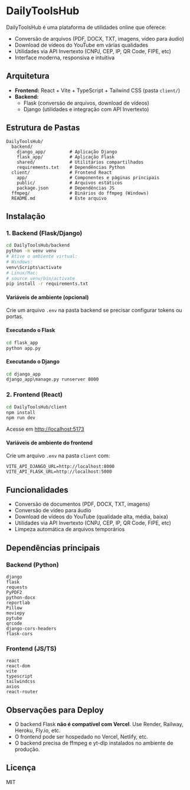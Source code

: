 # DailyToolsHub

DailyToolsHub é uma plataforma de utilidades online que oferece:
- Conversão de arquivos (PDF, DOCX, TXT, imagens, vídeo para áudio)
- Download de vídeos do YouTube em várias qualidades
- Utilidades via API Invertexto (CNPJ, CEP, IP, QR Code, FIPE, etc)
- Interface moderna, responsiva e intuitiva

## Arquitetura

- **Frontend:** React + Vite + TypeScript + Tailwind CSS (pasta `client/`)
- **Backend:**
  - Flask (conversão de arquivos, download de vídeos)
  - Django (utilidades e integração com API Invertexto)

## Estrutura de Pastas

```
DailyToolsHub/
  backend/
    django_app/         # Aplicação Django
    flask_app/          # Aplicação Flask
    shared/             # Utilitários compartilhados
    requirements.txt    # Dependências Python
  client/               # Frontend React
    app/                # Componentes e páginas principais
    public/             # Arquivos estáticos
    package.json        # Dependências JS
  ffmpeg/               # Binários do ffmpeg (Windows)
  README.md             # Este arquivo
```

## Instalação

### 1. Backend (Flask/Django)

```bash
cd DailyToolsHub/backend
python -m venv venv
# Ative o ambiente virtual:
# Windows:
venv\Scripts\activate
# Linux/Mac:
# source venv/bin/activate
pip install -r requirements.txt
```

#### Variáveis de ambiente (opcional)
Crie um arquivo `.env` na pasta backend se precisar configurar tokens ou portas.

#### Executando o Flask
```bash
cd flask_app
python app.py
```

#### Executando o Django
```bash
cd django_app
django_app\manage.py runserver 8000
```

### 2. Frontend (React)

```bash
cd DailyToolsHub/client
npm install
npm run dev
```
Acesse em [http://localhost:5173](http://localhost:5173)

#### Variáveis de ambiente do frontend
Crie um arquivo `.env` na pasta `client` com:
```
VITE_API_DJANGO_URL=http://localhost:8000
VITE_API_FLASK_URL=http://localhost:5000
```

## Funcionalidades

- Conversão de documentos (PDF, DOCX, TXT, imagens)
- Conversão de vídeo para áudio
- Download de vídeos do YouTube (qualidade alta, média, baixa)
- Utilidades via API Invertexto (CNPJ, CEP, IP, QR Code, FIPE, etc)
- Limpeza automática de arquivos temporários

## Dependências principais

### Backend (Python)
```
django
flask
requests
PyPDF2
python-docx
reportlab
Pillow
moviepy
pytube
qrcode
django-cors-headers
flask-cors
```

### Frontend (JS/TS)
```
react
react-dom
vite
typescript
tailwindcss
axios
react-router
```

## Observações para Deploy
- O backend Flask **não é compatível com Vercel**. Use Render, Railway, Heroku, Fly.io, etc.
- O frontend pode ser hospedado no Vercel, Netlify, etc.
- O backend precisa de ffmpeg e yt-dlp instalados no ambiente de produção.

## Licença
MIT 